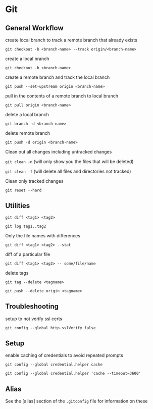 # Git

## General Workflow

create local branch to track a remote branch that already exists

`git checkout -b <branch-name> --track origin/<branch-name>`

create a local branch

`git checkout -b <branch-name>`

create a remote branch and track the local branch

`git push --set-upstream origin <branch-name>`

pull in the contents of a remote branch to local branch

`git pull origin <branch-name>`

delete a local branch

`git branch -d <branch-name>`

delete remote branch

`git push -d origin <branch-name>`

Clean out all changes including untracked changes

`git clean -n` (will only show you the files that will be deleted)

`git clean -f` (will delete all files and directories not tracked)

Clean only tracked changes

`git reset --hard`

## Utilities

`git diff <tag1> <tag2>`

`git log tag1..tag2`

Only the file names with differences

`git diff <tag1> <tag2> --stat`

diff of a particular file

`git diff <tag1> <tag2> -- some/file/name`

delete tags

`git tag --delete <tagname>`

`git push --delete origin <tagname>`

## Troubleshooting

setup to not verify ssl certs

`git config --global http.sslVerify false`

## Setup

enable caching of credentials to avoid repeated prompts

`git config --global credential.helper cache`

`git config --global credential.helper 'cache --timeout=3600'`

## Alias

See the [alias] section of the `.gitconfig` file for information on these


